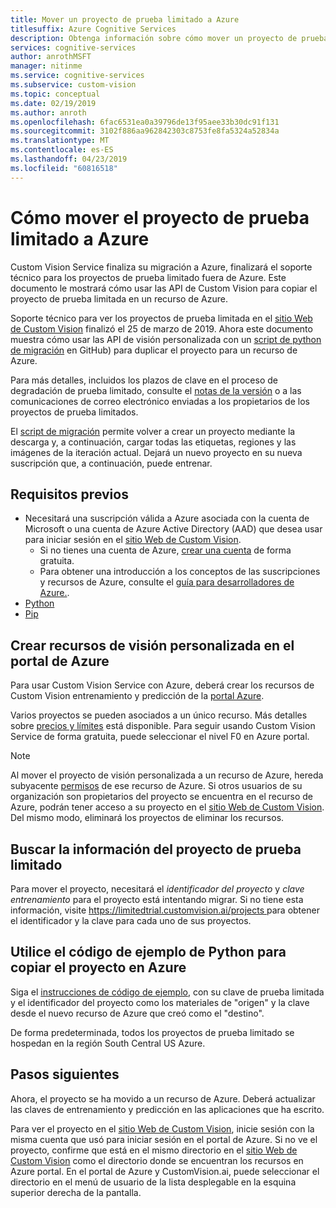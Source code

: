 ```yaml
---
title: Mover un proyecto de prueba limitado a Azure
titlesuffix: Azure Cognitive Services
description: Obtenga información sobre cómo mover un proyecto de prueba limitado a Azure.
services: cognitive-services
author: anrothMSFT
manager: nitinme
ms.service: cognitive-services
ms.subservice: custom-vision
ms.topic: conceptual
ms.date: 02/19/2019
ms.author: anroth
ms.openlocfilehash: 6fac6531ea0a39796de13f95aee33b30dc91f131
ms.sourcegitcommit: 3102f886aa962842303c8753fe8fa5324a52834a
ms.translationtype: MT
ms.contentlocale: es-ES
ms.lasthandoff: 04/23/2019
ms.locfileid: "60816518"
---
```

# <a name="how-to-move-your-limited-trial-project-to-azure"></a>Cómo mover el proyecto de prueba limitado a Azure

Custom Vision Service finaliza su migración a Azure, finalizará el soporte técnico para los proyectos de prueba limitado fuera de Azure. Este documento le mostrará cómo usar las API de Custom Vision para copiar el proyecto de prueba limitada en un recurso de Azure.

Soporte técnico para ver los proyectos de prueba limitada en el [sitio Web de Custom Vision](https://customvision.ai) finalizó el 25 de marzo de 2019. Ahora este documento muestra cómo usar las API de visión personalizada con un [script de python de migración](https://github.com/Azure-Samples/custom-vision-move-project) en GitHub) para duplicar el proyecto para un recurso de Azure.

Para más detalles, incluidos los plazos de clave en el proceso de degradación de prueba limitado, consulte el [notas de la versión](https://docs.microsoft.com/azure/cognitive-services/custom-vision-service/release-notes#february-25-2019) o a las comunicaciones de correo electrónico enviadas a los propietarios de los proyectos de prueba limitados.

El [script de migración](https://github.com/Azure-Samples/custom-vision-move-project) permite volver a crear un proyecto mediante la descarga y, a continuación, cargar todas las etiquetas, regiones y las imágenes de la iteración actual. Dejará un nuevo proyecto en su nueva suscripción que, a continuación, puede entrenar.

## <a name="prerequisites"></a>Requisitos previos

- Necesitará una suscripción válida a Azure asociada con la cuenta de Microsoft o una cuenta de Azure Active Directory (AAD) que desea usar para iniciar sesión en el [sitio Web de Custom Vision](https://customvision.ai). 
    - Si no tienes una cuenta de Azure, [crear una cuenta](https://azure.microsoft.com/free/) de forma gratuita.
    - Para obtener una introducción a los conceptos de las suscripciones y recursos de Azure, consulte el [guía para desarrolladores de Azure.](https://docs.microsoft.com/azure/guides/developer/azure-developer-guide#manage-your-subscriptions).
-  [Python](https://www.python.org/downloads/)
- [Pip](https://pip.pypa.io/en/stable/installing/)

## <a name="create-custom-vision-resources-in-the-azure-portal"></a>Crear recursos de visión personalizada en el portal de Azure

Para usar Custom Vision Service con Azure, deberá crear los recursos de Custom Vision entrenamiento y predicción de la [portal Azure](https://portal.azure.com/?microsoft_azure_marketplace_ItemHideKey=microsoft_azure_cognitiveservices_customvision#create/Microsoft.CognitiveServicesCustomVision). 

Varios proyectos se pueden asociados a un único recurso. Más detalles sobre [precios y límites](https://docs.microsoft.com/azure/cognitive-services/custom-vision-service/limits-and-quotas) está disponible. Para seguir usando Custom Vision Service de forma gratuita, puede seleccionar el nivel F0 en Azure portal. 

> [!NOTE]
> Al mover el proyecto de visión personalizada a un recurso de Azure, hereda subyacente [permisos]( https://docs.microsoft.com/azure/role-based-access-control/role-assignments-portal) de ese recurso de Azure. Si otros usuarios de su organización son propietarios del proyecto se encuentra en el recurso de Azure, podrán tener acceso a su proyecto en el [sitio Web de Custom Vision](https://customvision.ai). Del mismo modo, eliminará los proyectos de eliminar los recursos.  

## <a name="find-your-limited-trial-project-information"></a>Buscar la información del proyecto de prueba limitado

Para mover el proyecto, necesitará el _identificador del proyecto_ y _clave entrenamiento_ para el proyecto está intentando migrar. Si no tiene esta información, visite [ https://limitedtrial.customvision.ai/projects ](https://limitedtrial.customvision.ai/projects) para obtener el identificador y la clave para cada uno de sus proyectos. 

## <a name="use-the-python-sample-code-to-copy-your-project-to-azure"></a>Utilice el código de ejemplo de Python para copiar el proyecto en Azure

Siga el [instrucciones de código de ejemplo](https://github.com/Azure-Samples/custom-vision-move-project), con su clave de prueba limitada y el identificador del proyecto como los materiales de "origen" y la clave desde el nuevo recurso de Azure que creó como el "destino".

De forma predeterminada, todos los proyectos de prueba limitado se hospedan en la región South Central US Azure.

## <a name="next-steps"></a>Pasos siguientes

Ahora, el proyecto se ha movido a un recurso de Azure. Deberá actualizar las claves de entrenamiento y predicción en las aplicaciones que ha escrito.

Para ver el proyecto en el [sitio Web de Custom Vision](https://customvision.ai), inicie sesión con la misma cuenta que usó para iniciar sesión en el portal de Azure. Si no ve el proyecto, confirme que está en el mismo directorio en el [sitio Web de Custom Vision](https://customvision.ai) como el directorio donde se encuentran los recursos en Azure portal. En el portal de Azure y CustomVision.ai, puede seleccionar el directorio en el menú de usuario de la lista desplegable en la esquina superior derecha de la pantalla.